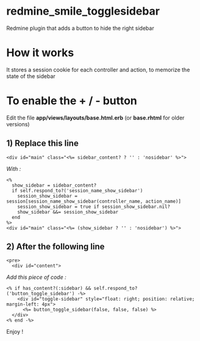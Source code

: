 redmine_smile_togglesidebar
===========================

Redmine plugin that adds a button to hide the right sidebar

# How it works

It stores a session cookie for each controller and action, to memorize the state of the sidebar

# To enable the + / - button

Edit the file **app/views/layouts/base.html.erb** (or **base.rhtml** for older versions)

## 1) Replace this line
```erb
<div id="main" class="<%= sidebar_content? ? '' : 'nosidebar' %>">
```

_With :_
```erb
<%
  show_sidebar = sidebar_content?
  if self.respond_to?('session_name_show_sidebar')
    session_show_sidebar = session[session_name_show_sidebar(controller_name, action_name)]
    session_show_sidebar = true if session_show_sidebar.nil?
    show_sidebar &&= session_show_sidebar
  end
%>
<div id="main" class="<%= (show_sidebar ? '' : 'nosidebar') %>">
```

## 2) After the following line
```erb
<pre>
  <div id="content"> 
```

_Add this piece of code :_
```erb
<% if has_content?(:sidebar) && self.respond_to?('button_toggle_sidebar') -%>
    <div id="toggle-sidebar" style="float: right; position: relative; margin-left: 4px">
      <%= button_toggle_sidebar(false, false, false) %>
  </div>
<% end -%>
```

Enjoy !
